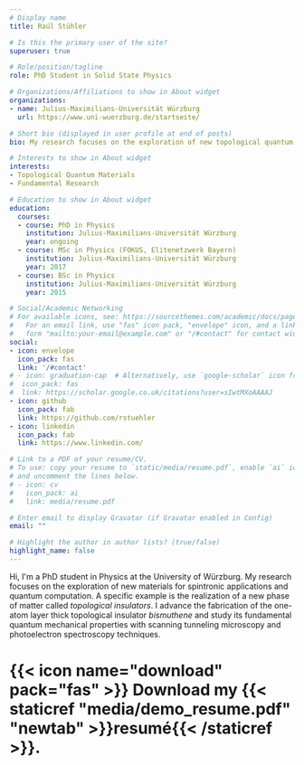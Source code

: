 ```yaml
---
# Display name
title: Raúl Stühler

# Is this the primary user of the site?
superuser: true

# Role/position/tagline
role: PhD Student in Solid State Physics

# Organizations/Affiliations to show in About widget
organizations:
- name: Julius-Maximilians-Universität Würzburg
  url: https://www.uni-wuerzburg.de/startseite/

# Short bio (displayed in user profile at end of posts)
bio: My research focuses on the exploration of new topological quantum materials.

# Interests to show in About widget
interests:
- Topological Quantum Materials 
- Fundamental Research 

# Education to show in About widget
education:
  courses:
  - course: PhD in Physics
    institution: Julius-Maximilians-Universität Würzburg
    year: ongoing
  - course: MSc in Physics (FOKUS, Elitenetzwerk Bayern)
    institution: Julius-Maximilians-Universität Würzburg
    year: 2017
  - course: BSc in Physics
    institution: Julius-Maximilians-Universität Würzburg
    year: 2015

# Social/Academic Networking
# For available icons, see: https://sourcethemes.com/academic/docs/page-builder/#icons
#   For an email link, use "fas" icon pack, "envelope" icon, and a link in the
#   form "mailto:your-email@example.com" or "/#contact" for contact widget.
social:
- icon: envelope
  icon_pack: fas
  link: '/#contact'
# - icon: graduation-cap  # Alternatively, use `google-scholar` icon from `ai` icon pack
#  icon_pack: fas
#  link: https://scholar.google.co.uk/citations?user=sIwtMXoAAAAJ
- icon: github
  icon_pack: fab
  link: https://github.com/rstuehler
- icon: linkedin
  icon_pack: fab
  link: https://www.linkedin.com/

# Link to a PDF of your resume/CV.
# To use: copy your resume to `static/media/resume.pdf`, enable `ai` icons in `params.toml`, 
# and uncomment the lines below.
# - icon: cv
#   icon_pack: ai
#   link: media/resume.pdf

# Enter email to display Gravatar (if Gravatar enabled in Config)
email: ""

# Highlight the author in author lists? (true/false)
highlight_name: false
---
```


Hi, I'm a PhD student in Physics at the University of Würzburg. My research focuses on the exploration of new materials for spintronic applications and quantum computation. A specific example is the realization of a new phase of matter called *topological insulators*. I advance the fabrication of the one-atom layer thick topological insulator *bismuthene* and study its fundamental quantum mechanical properties with scanning tunneling microscopy and photoelectron spectroscopy techniques.

# {{< icon name="download" pack="fas" >}} Download my {{< staticref "media/demo_resume.pdf" "newtab" >}}resumé{{< /staticref >}}.
